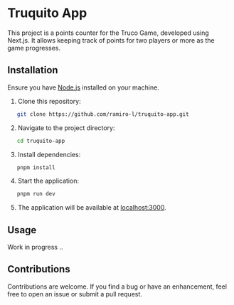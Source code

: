 # Truquito App

This project is a points counter for the Truco Game, developed using Next.js. It allows keeping track of points for two players or more as the game progresses.

## Installation

Ensure you have [Node.js](https://nodejs.org/) installed on your machine.

1. Clone this repository:
``` bash
   git clone https://github.com/ramiro-l/truquito-app.git 
```

2. Navigate to the project directory:
``` bash
   cd truquito-app 
```

3. Install dependencies:
``` bash
   pnpm install
```

4. Start the application:
``` bash
   pnpm run dev 
```

5. The application will be available at [localhost:3000](http://localhost:3000).

## Usage

Work in progress ..

## Contributions
Contributions are welcome. If you find a bug or have an enhancement, feel free to open an issue or submit a pull request.